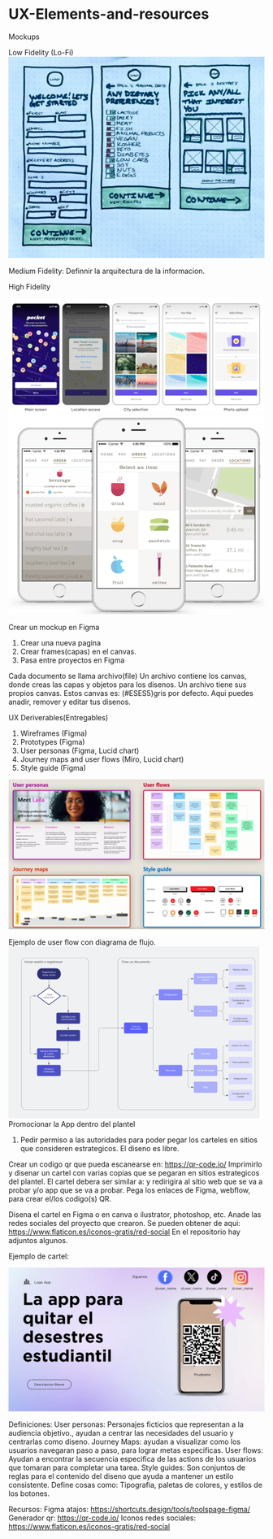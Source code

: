 # UX-Elements-and-resources

Mockups

Low Fidelity (Lo-Fi)
![mockups](./imag/wireframe.png)

Medium Fidelity: Definnir la arquitectura de la informacion.


High Fidelity

![mockups](./imag/mockup1.png)
![mockups](./imag/mockup2.png)

Crear un mockup en Figma
1. Crear una nueva pagina
2. Crear frames(capas) en el canvas.
3. Pasa entre proyectos en Figma

Cada documento se llama archivo(file)
Un archivo contiene los canvas, donde creas las capas y objetos para los disenos.
Un archivo tiene sus propios canvas. Estos canvas es: (#ESES5)gris por defecto. Aqui puedes anadir, remover y editar tus disenos.

UX Deriverables(Entregables)
1. Wireframes (Figma)
2. Prototypes (Figma)
3. User personas
   (Figma, Lucid chart)
5. Journey maps and user flows
   (Miro, Lucid chart)
6. Style guide (Figma)

![deriverables](./imag/deriverables.png)

Ejemplo de user flow con diagrama de flujo.
![diagrama](./imag/lucid-diagrama.png)
Promocionar la App dentro del plantel
1. Pedir permiso a las autoridades para poder pegar los carteles en sitios que consideren estrategicos. El diseno es libre.
   
Crear un codigo qr que pueda escanearse en: https://qr-code.io/ 
Imprimirlo y disenar un cartel con varias copias que se pegaran en sitios estrategicos del plantel.
El cartel debera ser similar a: 
y redirigira al sitio web que se va a probar y/o app que se va a probar.
Pega los enlaces de Figma, webflow, para crear el/los codigo(s) QR.

Disena el cartel en Figma o en canva o ilustrator, photoshop, etc.
Anade las redes sociales del proyecto que crearon.
Se pueden obtener de aqui: https://www.flaticon.es/iconos-gratis/red-social
En el repositorio hay adjuntos algunos.

Ejemplo de cartel:

![cartel](./imag/cartel.png)

Definiciones:
User personas: Personajes ficticios que representan a la audiencia objetivo., ayudan a centrar las necesidades del usuario y centrarlas como diseno.
Journey Maps: ayudan a visualizar como los usuarios navegaran paso a paso, para lograr metas especificas.
User flows: Ayudan a encontrar la secuencia especifica de las actions de los usuarios que tomaran para completar una tarea.
Style guides: Son conjuntos de reglas para el contenido del diseno que ayuda a mantener un estilo consistente. Define cosas como: Tipografia, paletas de colores, y estilos de los botones.

Recursos:
Figma atajos: https://shortcuts.design/tools/toolspage-figma/ 
Generador qr: https://qr-code.io/
Iconos redes sociales: https://www.flaticon.es/iconos-gratis/red-social
